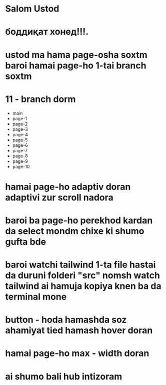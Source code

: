 # Salom Ustod
# боддиқат хонед!!!.
# ustod ma hama page-osha soxtm baroi hamai page-ho 1-tai branch soxtm
# 11 - branch dorm 
- main
- page-1
- page-2
- page-3
- page-4
- page-5
- page-6
- page-7
- page-8
- page-9
- page-10
# hamai page-ho adaptiv doran adaptivi zur scroll nadora 
# baroi ba page-ho perekhod kardan da select mondm chixe ki shumo gufta bde 
# baroi watchi tailwind 1-ta file hastai da duruni folderi "src" nomsh watch tailwind ai hamuja kopiya knen ba da terminal mone
# button - hoda hamashda soz ahamiyat tied hamash hover doran 
# hamai page-ho max - width doran 
# ai shumo bali hub intizoram